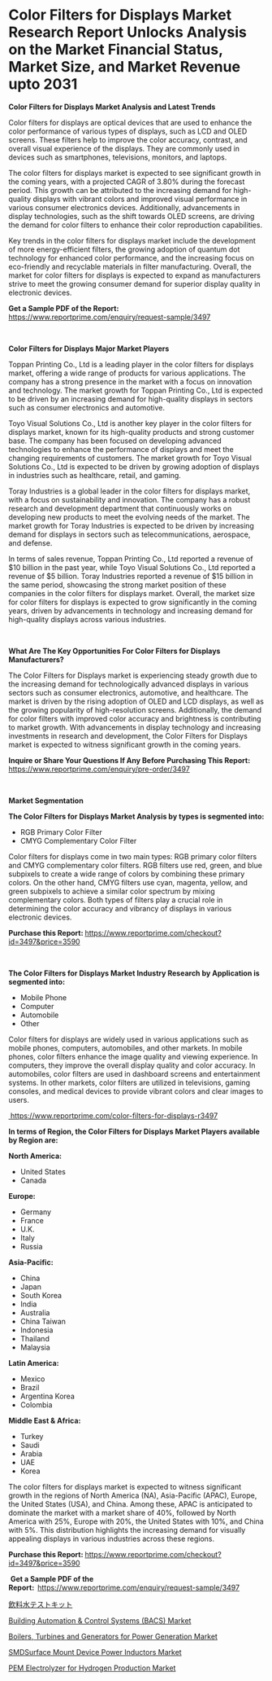<p><h1>Color Filters for Displays Market Research Report Unlocks Analysis on the Market Financial Status, Market Size, and Market Revenue upto 2031</h1></p><p><strong>Color Filters for Displays Market Analysis and Latest Trends</strong></p>
<p><p>Color filters for displays are optical devices that are used to enhance the color performance of various types of displays, such as LCD and OLED screens. These filters help to improve the color accuracy, contrast, and overall visual experience of the displays. They are commonly used in devices such as smartphones, televisions, monitors, and laptops.</p><p>The color filters for displays market is expected to see significant growth in the coming years, with a projected CAGR of 3.80% during the forecast period. This growth can be attributed to the increasing demand for high-quality displays with vibrant colors and improved visual performance in various consumer electronics devices. Additionally, advancements in display technologies, such as the shift towards OLED screens, are driving the demand for color filters to enhance their color reproduction capabilities.</p><p>Key trends in the color filters for displays market include the development of more energy-efficient filters, the growing adoption of quantum dot technology for enhanced color performance, and the increasing focus on eco-friendly and recyclable materials in filter manufacturing. Overall, the market for color filters for displays is expected to expand as manufacturers strive to meet the growing consumer demand for superior display quality in electronic devices.</p></p>
<p><strong>Get a Sample PDF of the Report:&nbsp;</strong> <a href="https://www.reportprime.com/enquiry/request-sample/3497">https://www.reportprime.com/enquiry/request-sample/3497</a></p>
<p>&nbsp;</p>
<p><strong>Color Filters for Displays Major Market Players</strong></p>
<p><p>Toppan Printing Co., Ltd is a leading player in the color filters for displays market, offering a wide range of products for various applications. The company has a strong presence in the market with a focus on innovation and technology. The market growth for Toppan Printing Co., Ltd is expected to be driven by an increasing demand for high-quality displays in sectors such as consumer electronics and automotive.</p><p>Toyo Visual Solutions Co., Ltd is another key player in the color filters for displays market, known for its high-quality products and strong customer base. The company has been focused on developing advanced technologies to enhance the performance of displays and meet the changing requirements of customers. The market growth for Toyo Visual Solutions Co., Ltd is expected to be driven by growing adoption of displays in industries such as healthcare, retail, and gaming.</p><p>Toray Industries is a global leader in the color filters for displays market, with a focus on sustainability and innovation. The company has a robust research and development department that continuously works on developing new products to meet the evolving needs of the market. The market growth for Toray Industries is expected to be driven by increasing demand for displays in sectors such as telecommunications, aerospace, and defense.</p><p>In terms of sales revenue, Toppan Printing Co., Ltd reported a revenue of $10 billion in the past year, while Toyo Visual Solutions Co., Ltd reported a revenue of $5 billion. Toray Industries reported a revenue of $15 billion in the same period, showcasing the strong market position of these companies in the color filters for displays market. Overall, the market size for color filters for displays is expected to grow significantly in the coming years, driven by advancements in technology and increasing demand for high-quality displays across various industries.</p></p>
<p>&nbsp;</p>
<p><strong>What Are The Key Opportunities For Color Filters for Displays Manufacturers?</strong></p>
<p><p>The Color Filters for Displays market is experiencing steady growth due to the increasing demand for technologically advanced displays in various sectors such as consumer electronics, automotive, and healthcare. The market is driven by the rising adoption of OLED and LCD displays, as well as the growing popularity of high-resolution screens. Additionally, the demand for color filters with improved color accuracy and brightness is contributing to market growth. With advancements in display technology and increasing investments in research and development, the Color Filters for Displays market is expected to witness significant growth in the coming years.</p></p>
<p><strong>Inquire or Share Your Questions If Any Before Purchasing This Report:</strong> <a href="https://www.reportprime.com/enquiry/pre-order/3497">https://www.reportprime.com/enquiry/pre-order/3497</a></p>
<p>&nbsp;</p>
<p><strong>Market Segmentation</strong></p>
<p><strong>The Color Filters for Displays Market Analysis by types is segmented into:</strong></p>
<p><ul><li>RGB Primary Color Filter</li><li>CMYG Complementary Color Filter</li></ul></p>
<p><p>Color filters for displays come in two main types: RGB primary color filters and CMYG complementary color filters. RGB filters use red, green, and blue subpixels to create a wide range of colors by combining these primary colors. On the other hand, CMYG filters use cyan, magenta, yellow, and green subpixels to achieve a similar color spectrum by mixing complementary colors. Both types of filters play a crucial role in determining the color accuracy and vibrancy of displays in various electronic devices.</p></p>
<p><strong>Purchase this Report:&nbsp;</strong><a href="https://www.reportprime.com/checkout?id=3497&price=3590">https://www.reportprime.com/checkout?id=3497&price=3590</a></p>
<p>&nbsp;</p>
<p><strong>The Color Filters for Displays Market Industry Research by Application is segmented into:</strong></p>
<p><ul><li>Mobile Phone</li><li>Computer</li><li>Automobile</li><li>Other</li></ul></p>
<p><p>Color filters for displays are widely used in various applications such as mobile phones, computers, automobiles, and other markets. In mobile phones, color filters enhance the image quality and viewing experience. In computers, they improve the overall display quality and color accuracy. In automobiles, color filters are used in dashboard screens and entertainment systems. In other markets, color filters are utilized in televisions, gaming consoles, and medical devices to provide vibrant colors and clear images to users.</p></p>
<p><a href="https://www.reportprime.com/color-filters-for-displays-r3497">&nbsp;https://www.reportprime.com/color-filters-for-displays-r3497</a></p>
<p><strong>In terms of Region, the Color Filters for Displays Market Players available by Region are:</strong></p>
<p>
    <p> <strong> North America: </strong>
        <ul>
            <li>United States</li>
            <li>Canada</li>
        </ul>
        </p> 
    <p> <strong> Europe: </strong>
        <ul>
            <li>Germany</li>
            <li>France</li>
            <li>U.K.</li>
            <li>Italy</li>
            <li>Russia</li>
        </ul>
        </p> 
    <p> <strong> Asia-Pacific: </strong>
        <ul>
            <li>China</li>
            <li>Japan</li>
            <li>South Korea</li>
            <li>India</li>
            <li>Australia</li>
            <li>China Taiwan</li>
            <li>Indonesia</li>
            <li>Thailand</li>
            <li>Malaysia</li>
        </ul>
        </p> 
    <p> <strong> Latin America: </strong>
        <ul>
            <li>Mexico</li>
            <li>Brazil</li>
            <li>Argentina Korea</li>
            <li>Colombia</li>
        </ul>
        </p> 
    <p> <strong> Middle East & Africa: </strong>
        <ul>
            <li>Turkey</li>
            <li>Saudi</li>
            <li>Arabia</li>
            <li>UAE</li>
            <li>Korea</li>
        </ul>
    </p>
    </p>
<p><p>The color filters for displays market is expected to witness significant growth in the regions of North America (NA), Asia-Pacific (APAC), Europe, the United States (USA), and China. Among these, APAC is anticipated to dominate the market with a market share of 40%, followed by North America with 25%, Europe with 20%, the United States with 10%, and China with 5%. This distribution highlights the increasing demand for visually appealing displays in various industries across these regions.</p></p>
<p><strong>Purchase this Report: </strong><a href="https://www.reportprime.com/checkout?id=3497&price=3590">https://www.reportprime.com/checkout?id=3497&price=3590</a></p>
<p>&nbsp;<strong>Get a Sample PDF of the Report:&nbsp;&nbsp;</strong><a href="https://www.reportprime.com/enquiry/request-sample/3497">https://www.reportprime.com/enquiry/request-sample/3497</a></p>
<p><strong></strong></p>
<p><p><a href="https://medium.com/@dominicalsop1/%E9%A3%B2%E6%96%99%E6%B0%B4%E3%83%86%E3%82%B9%E3%83%88%E3%82%AD%E3%83%83%E3%83%88%E5%B8%82%E5%A0%B4%E3%83%AC%E3%83%9D%E3%83%BC%E3%83%88-%E8%A3%BD%E5%93%81%E3%82%BF%E3%82%A4%E3%83%97-%E3%82%A2%E3%83%B3%E3%83%A2%E3%83%8B%E3%82%A6%E3%83%A0%E3%83%86%E3%82%B9%E3%83%88-%E7%A1%9D%E9%85%B8%E5%A1%A9%E3%83%86%E3%82%B9%E3%83%88-%E4%BA%9C%E7%A1%9D%E9%85%B8%E5%A1%A9%E3%83%86%E3%82%B9%E3%83%88-%E3%82%AB%E3%83%AB%E3%82%B7%E3%82%A6%E3%83%A0%E3%83%86%E3%82%B9%E3%83%88-%E3%83%9E%E3%82%B0%E3%83%8D%E3%82%B7%E3%82%A6%E3%83%A0%E3%83%86%E3%82%B9%E3%83%88-%E3%83%AA%E3%83%B3%E9%85%B8%E5%A1%A9%E3%83%86%E3%82%B9%E3%83%88-ph%E3%83%86%E3%82%B9%E3%83%88-%E3%81%9D%E3%81%AE%E4%BB%96-%E3%82%A8%E3%83%B3%E3%83%89%E3%83%A6%E3%83%BC%E3%82%B9-%E5%AE%B6%E5%BA%AD-%E8%88%B9%E8%88%B6-%E7%97%85%E9%99%A2-cd2318c9c7fc">飲料水テストキット</a></p><p><a href="https://www.linkedin.com/pulse/global-building-automation-control-systems-bacs-industry-types-vbhbf?trackingId=xmHUw28dWCyF32DnxXoU0Q%3D%3D">Building Automation & Control Systems (BACS) Market</a></p><p><a href="https://www.linkedin.com/pulse/boilers-turbines-generators-power-generation-market-global-ggzke">Boilers, Turbines and Generators for Power Generation Market</a></p><p><a href="https://github.com/sowravmitra0/Market-Research-Report-List-1/blob/main/smdsurface-mount-device-power-inductors-market.md">SMDSurface Mount Device Power Inductors Market</a></p><p><a href="https://medium.com/@garyshaw626/global-pem-electrolyzer-for-hydrogen-production-market-trends-insights-into-growth-opportunities-9db3d6fe4af3">PEM Electrolyzer for Hydrogen Production Market</a></p></p>